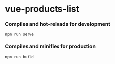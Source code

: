 # vue-products-list

### Compiles and hot-reloads for development
```
npm run serve
```

### Compiles and minifies for production
```
npm run build